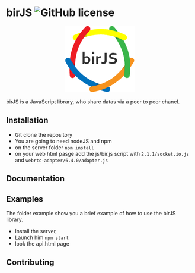 # birJS  ![GitHub license](https://img.shields.io/badge/license-MIT-blue.svg)
<p align="center">
 <img src="docs/static_files/birJS_logo.png">
</p>
birJS is a JavaScript library, who share datas via a peer to peer chanel.

## Installation
* Git clone the repository
* You are going to need nodeJS and npm
* on the server folder ``npm install``
* on your web html pasge add the js/bir.js script with ``2.1.1/socket.io.js`` and ``webrtc-adapter/6.4.0/adapter.js``


## Documentation


## Examples
The folder example show you a brief example of how to use the birJS library.
* Install the server,
* Launch him ``npm start``
* look the api.html page


## Contributing

